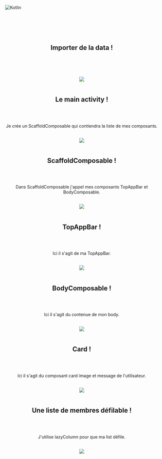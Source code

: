 ![Kotlin](https://img.shields.io/badge/kotlin-%237F52FF.svg?style=for-the-badge&logo=kotlin&logoColor=white)


<br><br><br><br>


<div align="center">
        <h2>Importer de la data !</h2><br><br>
        <p></p><br>
        <img src="./drowable.png">
</div>

<br>

<div align="center">
        <h2>Le main activity !</h2><br><br>
        <p>Je crée un ScaffoldComposable qui contiendra la liste de mes composants.</p><br>
        <img src="./mainactivity.png">
</div>

<br>

<div align="center">
        <h2>ScaffoldComposable !</h2><br><br>
        <p>Dans ScaffoldComposable j'appel mes composants TopAppBar et BodyComposable.</p><br>
        <img src="./appbar.png">
</div>
<br>

<div align="center">
        <h2>TopAppBar !</h2><br><br>
        <p>Ici il s'agit de ma TopAppBar.</p><br>
        <img src="./app.png">
</div>
<br>

<div align="center">
        <h2>BodyComposable !</h2><br><br>
        <p>Ici il s'agit du contenue de mon body.</p><br>
        <img src="./body.png">
</div>
<br>

<div align="center">
        <h2>Card !</h2><br><br>
        <p>Ici il s'agit du composant card image et message de l'utilisateur.</p><br>
        <img src="./cardlist.png">
</div>
<br>

<div align="center">
        <h2>Une liste de membres défilable !</h2><br><br>
        <p>J'utilise lazyColumn pour que ma list défile.</p><br>
        <img src="./list.png">
</div>






